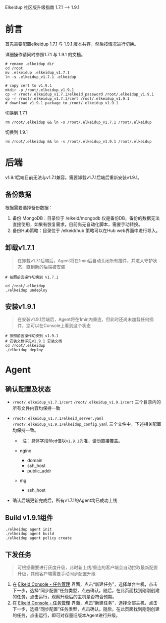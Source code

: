 Elkeidup 社区版升级指南 1.7.1 --> 1.9.1

# 前言

首先需要配置elkeidup 1.7.1 与 1.9.1 版本共存，然后按情况进行切换。

详细操作请同时参照1.7.1 与 1.9.1 的文档。

```
# rename .elkeidup dir
cd /root
mv .elkeidup .elkeidup_v1.7.1
ln -s .elkeidup_v1.7.1 .elkeidup

# copy cert to v1.9.1
mkdir -p /root/.elkeidup_v1.9.1
cp -r /root/.elkeidup_v1.7.1/elkeid_password /root/.elkeidup_v1.9.1
cp -r /root/.elkeidup_v1.7.1/cert /root/.elkeidup_v1.9.1
# download v1.9.1 package to /root/.elkeidup_v1.9.1
```

切换到 1.7.1

```
rm /root/.elkeidup && ln -s /root/.elkeidup_v1.7.1 /root/.elkeidup
```

切换到 1.9.1

```
rm /root/.elkeidup && ln -s /root/.elkeidup_v1.9.1 /root/.elkeidup
```

# 后端

v1.9.1后端目前无法与v1.7.1兼容，需要卸载v1.7.1后端后重新安装v1.9.1。

## 备份数据

根据需要选择备份数据：

1.  备份 MongoDB：目录位于 /elkeid/mongodb 仅是备份DB，备份的数据无法直接使用，如果有恢复需求，目前尚无自动化脚本，需要手动转换。
2.  备份Hub策略：目录位于 /elkeid/hub 策略可以在Hub web界面中进行导入。

## 卸载v1.7.1

> 在卸载v1.7.1后端后，Agent将在1min后自动关闭所有插件，并进入守护状态，直到新的后端被安装

```
# 按照前言操作切换到 v1.7.1

cd /root/.elkeidup 
./elkeidup undeploy
```

## 安装v1.9.1

> 在安装v1.9.1后端后，Agent将在1min内重连，但此时还尚未加载任何插件，您可以在Console上看到这个状态

```
# 按照前言操作切换到 v1.9.1
# 安装文档详见v1.9.1 安装文档
cd /root/.elkeidup 
./elkeidup deploy
```

# Agent

## 确认配置及状态

-   `/root/.elkeidup_v1.7.1/cert` `/root/.elkeidup_v1.9.1/cert` 三个目录内的所有文件内容均保持一致

-   `/root/.elkeidup_v1.7.1/elkeid_server.yaml` `/root/.elkeidup_v1.9.1/elkeidup_config.yaml` 三个文件中，下述相关配置均保持一致。

    -     注：具体字段filed值以`v1.9.1`为准，请勿直接覆盖。

    -   nginx

        -   domain
        -   ssh_host
        -   public_addr

    -   mg

        -   ssh_host

-   确认后端更新完成后，所有v1.7.1的Agent均已成功上线

## Build v1.9.1组件

```
./elkeidup agent init
./elkeidup agent build
./elkeidup agent policy create
```

## 下发任务

> 可根据需要进行灰度升级，此时新上线/重连的客户端会自动拉取最新配置升级，其他客户端需要手动同步配置升级

1.  在 [Elkeid Console - 任务管理](../server/docs/console_tutorial/Elkeid_Console_manual.md#任务管理) 界面，点击“新建任务”，选择单台主机，点击下一步，选择“同步配置”任务类型，点击确认。随后，在此页面找到刚刚创建的任务，点击运行，观察升级后的主机是否符合预期。
2.  在 [Elkeid Console - 任务管理](../server/docs/console_tutorial/Elkeid_Console_manual.md#任务管理) 界面，点击“新建任务”，选择全部主机，点击下一步，选择“同步配置”任务类型，点击确认。随后，在此页面找到刚刚创建的任务，点击运行，即可对存量旧版本Agent进行升级。